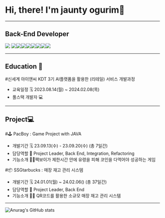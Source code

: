 # Hi, there! I'm jaunty ogurim👋

<!--
**kimjeongrim/kimjeongrim** is a ✨ _special_ ✨ repository because its `README.md` (this file) appears on your GitHub profile.

Here are some ideas to get you started:

- 🔭 I’m currently working on ...
- 🌱 I’m currently learning ...
- 👯 I’m looking to collaborate on ...
- 🤔 I’m looking for help with ...
- 💬 Ask me about ...
- 📫 How to reach me: ...
- 😄 Pronouns: ...
- ⚡ Fun fact: ...
-->

------
## Back-End Developer
<img src="https://img.shields.io/badge/Java-007396?style=flat&logo=java&logoColor=white" /> <img src="https://img.shields.io/badge/SpringBoot-6DB33F?style=flat&logo=springboot&logoColor=white" /><img src="https://img.shields.io/badge/MySQL-4479A1?style=flat&logo=MySQL&logoColor=white" /><img src="https://img.shields.io/badge/MyBatis-C4242B?style=flat&logo=MyBatis&logoColor=white" /><img src="https://img.shields.io/badge/ApacheMaven-C71A36?style=flat&logo=apachemaven&logoColor=white" /><img src="https://img.shields.io/badge/Junit4-25A162?style=flat&logo=Junit4&logoColor=white" /><img src="https://img.shields.io/badge/Swagger-85EA2D?style=flat&logo=swagger&logoColor=white" /><img src="https://img.shields.io/badge/Spring Security-6DB33F?style=flat&logo=Spring Security&logoColor=white" /><img src="https://img.shields.io/badge/JWT-4B4B77?style=flat&logo=JWT&logoColor=white" />

-----
## Education 📒
#신세계 아이앤씨 KDT 3기
AI플랫폼을 활용한 (리테일) 서비스 개발과정
- 교육일정 🗓️ 2023.08.14(월) ~ 2024.02.08(목)
- 풀스택 개발자 💻
-----
## Project💻
#🕹️ PacBoy : Game Project with JAVA
- 개발기간 🗓️ 23.09.13(수) - 23.09.20(수) (총 7일간)
- 담당역할 👻 Project Leader, Back End, Integration, Refactoring
- 기능소개 💁‍♀️팩보이가 제한시간 안에 유령을 피해 코인을 다먹어야 성공하는 게임

#📦 SSGtarbucks : 매장 재고 관리 시스템
- 개발기간 🗓️ 24.01.01(월) ~ 24.02.06() (총 37일간)
- 담당역할 🐥 Project Leader, Back End 
- 기능소개 💁‍♂️ QR코드를 활용한 소규모 매장 재고 관리 시스템
-----
![Anurag's GitHub stats](https://github-readme-stats.vercel.app/api?username=anuraghazra&show_icons=true&theme=radical)
